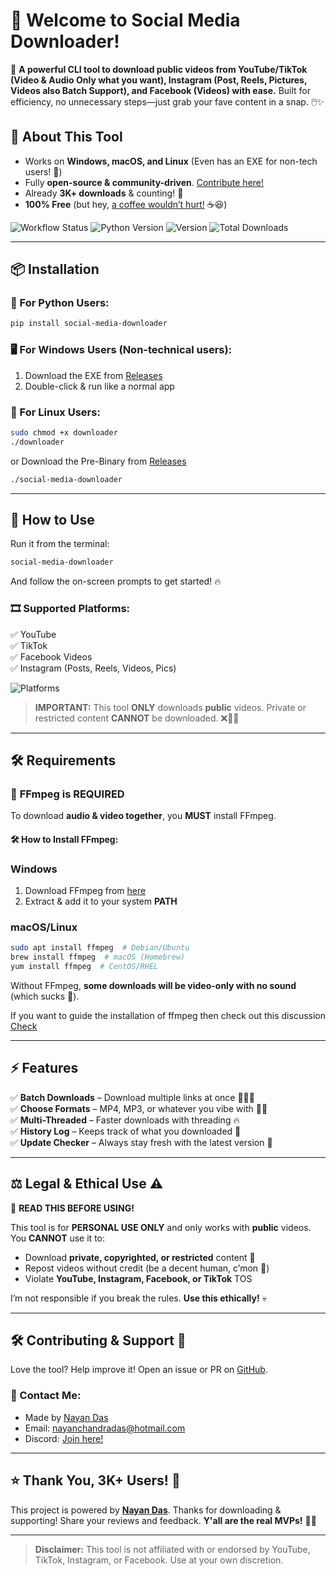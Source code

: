 # 🎉 Welcome to Social Media Downloader!

🚀 **A powerful CLI tool to download public videos from YouTube/TikTok (Video & Audio Only what you want), Instagram (Post, Reels, Pictures, Videos also Batch Support), and Facebook (Videos) with ease.** Built for efficiency, no unnecessary steps—just grab your fave content in a snap. 🖱️✨

## 🤩 About This Tool

- Works on **Windows, macOS, and Linux** (Even has an EXE for non-tech users! 🤯)
- Fully **open-source & community-driven**. [Contribute here!](https://github.com/nayandas69/Social-Media-Downloader)
- Already **3K+ downloads** & counting! 🚀
- **100% Free** (but hey, [a coffee wouldn’t hurt!](https://www.patreon.com/nayandas69) ☕😆)

![Workflow Status](https://img.shields.io/github/actions/workflow/status/nayandas69/Social-Media-Downloader/python-package.yml?style=flat-square&color=4DB6AC&logo=github)
![Python Version](https://img.shields.io/pypi/pyversions/social-media-downloader?style=flat-square&color=blueviolet&logo=python&logoColor=white)
![Version](https://img.shields.io/pypi/v/social-media-downloader?style=flat-square&color=green&logo=pypi&logoColor=white)
![Total Downloads](https://static.pepy.tech/badge/social-media-downloader)

---

## 📦 Installation

### 🐍 For Python Users:
```sh
pip install social-media-downloader
```

### 🖥️ For Windows Users (Non-technical users):
1. Download the EXE from [Releases](https://github.com/nayandas69/Social-Media-Downloader/releases)
2. Double-click & run like a normal app

### 🐧 For Linux Users:
```sh
sudo chmod +x downloader
./downloader
```

or Download the Pre-Binary from [Releases](https://github.com/nayandas69/Social-Media-Downloader/releases)
```sh
./social-media-downloader
```

---

## 🚀 How to Use

Run it from the terminal:
```sh
social-media-downloader
```
And follow the on-screen prompts to get started! 🔥

### 🎞️ Supported Platforms:
✅ YouTube  
✅ TikTok  
✅ Facebook Videos   
✅ Instagram (Posts, Reels, Videos, Pics)  

![Platforms](https://img.shields.io/badge/platforms-YouTube%20%7C%20TikTok%20%7C%20Facebook%20%7C%20Instagram-brightgreen?style=flat-square&logo=socialblade)

> **IMPORTANT:** This tool **ONLY** downloads **public** videos. Private or restricted content **CANNOT** be downloaded. ❌🙅‍♂️

---

## 🛠️ Requirements

### 📌 **FFmpeg is REQUIRED**
To download **audio & video together**, you **MUST** install FFmpeg.

#### 🛠️ How to Install FFmpeg:

### **Windows**
1. Download FFmpeg from [here](https://ffmpeg.org/download.html)
2. Extract & add it to your system **PATH**

### **macOS/Linux**
```sh
sudo apt install ffmpeg  # Debian/Ubuntu
brew install ffmpeg  # macOS (Homebrew)
yum install ffmpeg  # CentOS/RHEL
```

Without FFmpeg, **some downloads will be video-only with no sound** (which sucks 😬).

If you want to guide the installation of ffmpeg then check out this discussion [Check](https://github.com/nayandas69/Social-Media-Downloader/discussions/3)

---

## ⚡ Features
✅ **Batch Downloads** – Download multiple links at once 🏃‍♂️💨  
✅ **Choose Formats** – MP4, MP3, or whatever you vibe with 🎵🎥  
✅ **Multi-Threaded** – Faster downloads with threading 🔥  
✅ **History Log** – Keeps track of what you downloaded 📜  
✅ **Update Checker** – Always stay fresh with the latest version 🌟  

---

## ⚖️ Legal & Ethical Use ⚠️

🔴 **READ THIS BEFORE USING!**

This tool is for **PERSONAL USE ONLY** and only works with **public** videos. You **CANNOT** use it to:
- Download **private, copyrighted, or restricted** content 🚫
- Repost videos without credit (be a decent human, c’mon 🫠)
- Violate **YouTube, Instagram, Facebook, or TikTok** TOS

I’m not responsible if you break the rules. **Use this ethically!** 💀

---

## 🛠️ Contributing & Support 💖

Love the tool? Help improve it! Open an issue or PR on [GitHub](https://github.com/nayandas69/Social-Media-Downloader).

### 📧 Contact Me:
- Made by [Nayan Das](https://socialportal.nayanchandradas.com)
- Email: [nayanchandradas@hotmail.com](mailto:nayanchandradas@hotmail.com)
- Discord: [Join here!](https://discord.gg/skHyssu)

---

## ⭐ Thank You, 3K+ Users! 🚀

This project is powered by **[Nayan Das](https://github.com/nayandas69)**. Thanks for downloading & supporting! Share your reviews and feedback. **Y'all are the real MVPs!** 💙💯

---

> **Disclaimer:** This tool is not affiliated with or endorsed by YouTube, TikTok, Instagram, or Facebook. Use at your own discretion.
